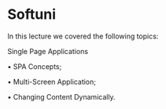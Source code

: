 # Softuni

In this lecture we covered the following topics:

Single Page Applications

• SPA Concepts;

• Multi-Screen Application;

• Changing Content Dynamically.